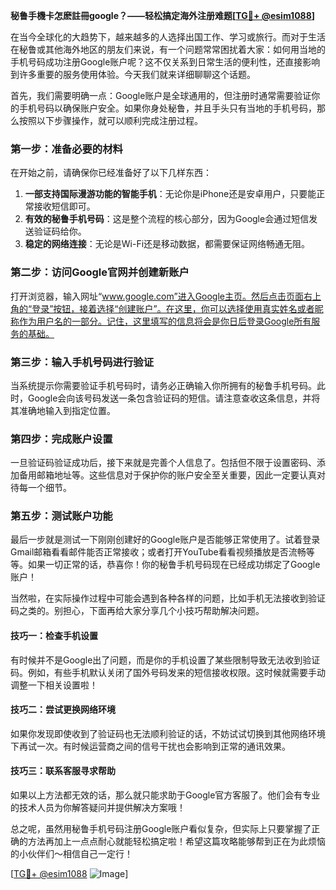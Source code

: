 **秘鲁手機卡怎麽註冊google？——轻松搞定海外注册难题[[TG💪+ @esim1088](https://t.me/s/esim1088)]**

在当今全球化的大趋势下，越来越多的人选择出国工作、学习或旅行。而对于生活在秘鲁或其他海外地区的朋友们来说，有一个问题常常困扰着大家：如何用当地的手机号码成功注册Google账户呢？这不仅关系到日常生活的便利性，还直接影响到许多重要的服务使用体验。今天我们就来详细聊聊这个话题。

首先，我们需要明确一点：Google账户是全球通用的，但注册时通常需要验证你的手机号码以确保账户安全。如果你身处秘鲁，并且手头只有当地的手机号码，那么按照以下步骤操作，就可以顺利完成注册过程。

### 第一步：准备必要的材料

在开始之前，请确保你已经准备好了以下几样东西：

1. **一部支持国际漫游功能的智能手机**：无论你是iPhone还是安卓用户，只要能正常接收短信即可。
2. **有效的秘鲁手机号码**：这是整个流程的核心部分，因为Google会通过短信发送验证码给你。
3. **稳定的网络连接**：无论是Wi-Fi还是移动数据，都需要保证网络畅通无阻。

### 第二步：访问Google官网并创建新账户

打开浏览器，输入网址“www.google.com”进入Google主页。然后点击页面右上角的“登录”按钮，接着选择“创建账户”。在这里，你可以选择使用真实姓名或者昵称作为用户名的一部分。记住，这里填写的信息将会是你日后登录Google所有服务的基础。

### 第三步：输入手机号码进行验证

当系统提示你需要验证手机号码时，请务必正确输入你所拥有的秘鲁手机号码。此时，Google会向该号码发送一条包含验证码的短信。请注意查收这条信息，并将其准确地输入到指定位置。

### 第四步：完成账户设置

一旦验证码验证成功后，接下来就是完善个人信息了。包括但不限于设置密码、添加备用邮箱地址等。这些信息对于保护你的账户安全至关重要，因此一定要认真对待每一个细节。

### 第五步：测试账户功能

最后一步就是测试一下刚刚创建好的Google账户是否能够正常使用了。试着登录Gmail邮箱看看邮件能否正常接收；或者打开YouTube看看视频播放是否流畅等等。如果一切正常的话，恭喜你！你的秘鲁手机号码现在已经成功绑定了Google账户！

当然啦，在实际操作过程中可能会遇到各种各样的问题，比如手机无法接收到验证码之类的。别担心，下面再给大家分享几个小技巧帮助解决问题。

#### 技巧一：检查手机设置

有时候并不是Google出了问题，而是你的手机设置了某些限制导致无法收到验证码。例如，有些手机默认关闭了国外号码发来的短信接收权限。这时候就需要手动调整一下相关设置啦！

#### 技巧二：尝试更换网络环境

如果你发现即使收到了验证码也无法顺利验证的话，不妨试试切换到其他网络环境下再试一次。有时候运营商之间的信号干扰也会影响到正常的通讯效果。

#### 技巧三：联系客服寻求帮助

如果以上方法都无效的话，那么就只能求助于Google官方客服了。他们会有专业的技术人员为你解答疑问并提供解决方案哦！

总之呢，虽然用秘鲁手机号码注册Google账户看似复杂，但实际上只要掌握了正确的方法再加上一点点耐心就能轻松搞定啦！希望这篇攻略能够帮到正在为此烦恼的小伙伴们～相信自己一定行！

[[TG💪+ @esim1088](https://t.me/s/esim1088) ![Image](https://i.postimg.cc/4NQfJmqS/Snipaste-2025-05-13-00-14-12.png)]